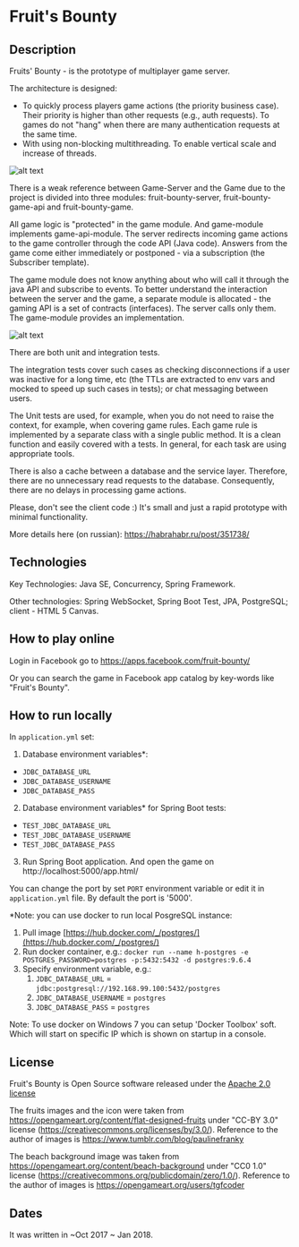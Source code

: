 # Fruit's Bounty

## Description

Fruits' Bounty - is the prototype of multiplayer game server.

The architecture is designed:
  * To quickly process players game actions (the priority business case).
  Their priority is higher than other requests (e.g., auth requests).
  To games do not "hang" when there are many authentication requests at the same time.
  * With using non-blocking multithreading.
  To enable vertical scale and increase of threads.

![alt text](https://github.com/n-demidov/fruit-bounty-game-server/blob/master/documents/1.%20architecture%20of%20non-blocking%20request%20processing.png?raw=true "Architecture of processing incoming requests: non-blocking multithreading & priority on game actions processing")

There is a weak reference between Game-Server and the Game due to the project is divided into three modules:
fruit-bounty-server, fruit-bounty-game-api and fruit-bounty-game.

All game logic is "protected" in the game module. And game-module implements game-api-module.
The server redirects incoming game actions to the game controller through the code API (Java code).
Answers from the game come either immediately or postponed - via a subscription (the Subscriber template).

The game module does not know anything about who will call it through the java API and subscribe to events.
To better understand the interaction between the server and the game, a separate module is allocated - the gaming API is a set of contracts (interfaces).
The server calls only them. The game-module provides an implementation.

![alt text](https://github.com/n-demidov/fruit-bounty-game-server/blob/master/documents/2.%20modules%20and%20some%20classes%20interactions.png?raw=true "Not full interaction between modules and some classes")

There are both unit and integration tests.

The integration tests cover such cases as checking disconnections if a user was inactive for a long time, etc (the TTLs are extracted to env vars and mocked to speed up such cases in tests); or chat messaging between users.

The Unit tests are used, for example, when you do not need to raise the context, for example, when covering game rules. Each game rule is implemented by a separate class with a single public method. It is a clean function and easily covered with a tests. In general, for each task are using appropriate tools.

There is also a cache between а database and the service layer. Therefore, there are no unnecessary read requests to the database. Consequently, there are no delays in processing game actions.

Please, don't see the client code :) It's small and just a rapid prototype with minimal functionality.

More details here (on russian): https://habrahabr.ru/post/351738/

## Technologies

Key Technologies: Java SE, Concurrency, Spring Framework.

Other technologies: Spring WebSocket, Spring Boot Test, JPA, PostgreSQL; client - HTML 5 Canvas.

## How to play online

Login in Facebook go to https://apps.facebook.com/fruit-bounty/

Or you can search the game in Facebook app catalog by key-words like "Fruit's Bounty".

## How to run locally

In `application.yml` set:
1. Database environment variables*: 
- `JDBC_DATABASE_URL`
- `JDBC_DATABASE_USERNAME`
- `JDBC_DATABASE_PASS`

2. Database environment variables* for Spring Boot tests: 
- `TEST_JDBC_DATABASE_URL`
- `TEST_JDBC_DATABASE_USERNAME`
- `TEST_JDBC_DATABASE_PASS`

3. Run Spring Boot application. And open the game on http://localhost:5000/app.html/

You can change the port by set `PORT` environment variable or edit it in `application.yml` file.
By default the port is '5000'.

*Note: you can use docker to run local PosgreSQL instance:
1. Pull image [https://hub.docker.com/_/postgres/](https://hub.docker.com/_/postgres/)
2. Run docker container, e.g.: ```docker run --name h-postgres -e POSTGRES_PASSWORD=postgres -p:5432:5432 -d postgres:9.6.4```
3. Specify environment variable, e.g.:
   1. `JDBC_DATABASE_URL` = `jdbc:postgresql://192.168.99.100:5432/postgres`
   2. `JDBC_DATABASE_USERNAME` = `postgres`
   3. `JDBC_DATABASE_PASS` = `postgres`
  
  Note: To use docker on Windows 7 you can setup 'Docker Toolbox' soft. Which will start on specific IP which is shown on startup in a console.

## License
Fruit's Bounty is Open Source software released under the
[Apache 2.0 license](http://www.apache.org/licenses/LICENSE-2.0.html)

The fruits images and the icon were taken from https://opengameart.org/content/flat-designed-fruits under "CC-BY 3.0" license (https://creativecommons.org/licenses/by/3.0/). Reference to the author of images is https://www.tumblr.com/blog/paulinefranky

The beach background image was taken from https://opengameart.org/content/beach-background under "CC0 1.0" license (https://creativecommons.org/publicdomain/zero/1.0/). Reference to the author of images is https://opengameart.org/users/tgfcoder

## Dates
It was written in ~Oct 2017 ~ Jan 2018.

